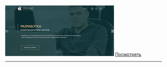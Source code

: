
![mountains](resumeNA/images/photo_github.png "privew")                     [Посмотреть](https://kostasnegrov.github.io/resumeNA/ "Описание")

***
